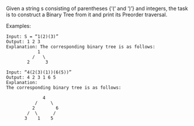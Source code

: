 Given a string s consisting of parentheses {‘(‘ and ‘)’} and integers, the task is to construct a Binary Tree from it and print its Preorder traversal.

Examples:
```
Input: S = “1(2)(3)”
Output: 1 2 3
Explanation: The corresponding binary tree is as follows:
            1
          /   \                      
        2      3                       

Input: “4(2(3)(1))(6(5))”
Output: 4 2 3 1 6 5
Explanation:
The corresponding binary tree is as follows:

              4
           /     \                  
          2        6          
        /  \      /                         
       3    1    5                       

```
